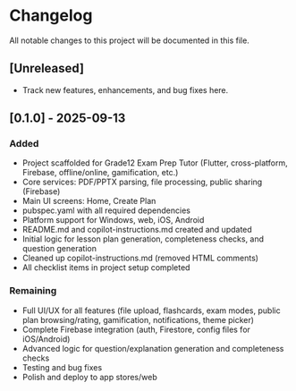 # Changelog

All notable changes to this project will be documented in this file.

## [Unreleased]
- Track new features, enhancements, and bug fixes here.

## [0.1.0] - 2025-09-13
### Added
- Project scaffolded for Grade12 Exam Prep Tutor (Flutter, cross-platform, Firebase, offline/online, gamification, etc.)
- Core services: PDF/PPTX parsing, file processing, public sharing (Firebase)
- Main UI screens: Home, Create Plan
- pubspec.yaml with all required dependencies
- Platform support for Windows, web, iOS, Android
- README.md and copilot-instructions.md created and updated
- Initial logic for lesson plan generation, completeness checks, and question generation
- Cleaned up copilot-instructions.md (removed HTML comments)
- All checklist items in project setup completed

### Remaining
- Full UI/UX for all features (file upload, flashcards, exam modes, public plan browsing/rating, gamification, notifications, theme picker)
- Complete Firebase integration (auth, Firestore, config files for iOS/Android)
- Advanced logic for question/explanation generation and completeness checks
- Testing and bug fixes
- Polish and deploy to app stores/web
